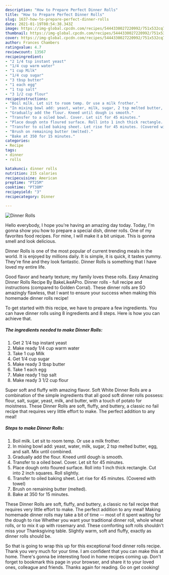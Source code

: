 ```yaml
---
description: "How to Prepare Perfect Dinner Rolls"
title: "How to Prepare Perfect Dinner Rolls"
slug: 1637-how-to-prepare-perfect-dinner-rolls
date: 2021-01-19T08:54:38.343Z
image: https://img-global.cpcdn.com/recipes/5444330027220992/751x532cq70/dinner-rolls-recipe-main-photo.jpg
thumbnail: https://img-global.cpcdn.com/recipes/5444330027220992/751x532cq70/dinner-rolls-recipe-main-photo.jpg
cover: https://img-global.cpcdn.com/recipes/5444330027220992/751x532cq70/dinner-rolls-recipe-main-photo.jpg
author: Frances Chambers
ratingvalue: 4.7
reviewcount: 13567
recipeingredient:
- "2 1/4 tsp instant yeast"
- "1/4 cup warm water"
- "1 cup Milk"
- "1/4 cup sugar"
- "3 tbsp butter"
- "1 each egg"
- "1 tsp salt"
- "3 1/2 cup flour"
recipeinstructions:
- "Boil milk. Let sit to room temp. Or use a milk frother."
- "In mixing bowl add: yeast, water, milk, sugar, 2 tsp melted butter, egg, and salt. Mix until combined."
- "Gradually add the flour. Kneed until dough is smooth."
- "Transfer to a oiled bowl. Cover. Let sit for 45 minutes."
- "Place dough onto floured surface. Roll into 1 inch thick rectangle. Cut into 2 inch squares. Roll slightly."
- "Transfer to oiled baking sheet. Let rise for 45 minutes. (Covered with towel)"
- "Brush on remaining butter (melted)."
- "Bake at 350 for 15 minutes."
categories:
- Recipe
tags:
- dinner
- rolls

katakunci: dinner rolls 
nutrition: 215 calories
recipecuisine: American
preptime: "PT25M"
cooktime: "PT38M"
recipeyield: "3"
recipecategory: Dinner

---
```



![Dinner Rolls](https://img-global.cpcdn.com/recipes/5444330027220992/751x532cq70/dinner-rolls-recipe-main-photo.jpg)

Hello everybody, I hope you're having an amazing day today. Today, I'm gonna show you how to prepare a special dish, dinner rolls. One of my favorites food recipes. For mine, I will make it a bit unique. This is gonna smell and look delicious.

Dinner Rolls is one of the most popular of current trending meals in the world. It is enjoyed by millions daily. It is simple, it is quick, it tastes yummy. They're fine and they look fantastic. Dinner Rolls is something that I have loved my entire life.

Good flavor and hearty texture; my family loves these rolls. Easy Amazing Dinner Rolls Recipe By BakeLikeAPro. Dinner rolls - full recipe and instructions (compared to Golden Corral). These dinner rolls are SO amazingly flawless, that I want to ensure your success when making this homemade dinner rolls recipe!


To get started with this recipe, we have to prepare a few ingredients. You can have dinner rolls using 8 ingredients and 8 steps. Here is how you can achieve that.

<!--inarticleads1-->

##### The ingredients needed to make Dinner Rolls:

1. Get 2 1/4 tsp instant yeast
1. Make ready 1/4 cup warm water
1. Take 1 cup Milk
1. Get 1/4 cup sugar
1. Make ready 3 tbsp butter
1. Take 1 each egg
1. Make ready 1 tsp salt
1. Make ready 3 1/2 cup flour


Super soft and fluffy with amazing flavor. Soft White Dinner Rolls are a combination of the simple ingredients that all good soft dinner rolls possess: flour, salt, sugar, yeast, milk, and butter, with a touch of potato for moistness. These Dinner Rolls are soft, fluffy, and buttery, a classic no fail recipe that requires very little effort to make. The perfect addition to any meal! 

<!--inarticleads2-->

##### Steps to make Dinner Rolls:

1. Boil milk. Let sit to room temp. Or use a milk frother.
1. In mixing bowl add: yeast, water, milk, sugar, 2 tsp melted butter, egg, and salt. Mix until combined.
1. Gradually add the flour. Kneed until dough is smooth.
1. Transfer to a oiled bowl. Cover. Let sit for 45 minutes.
1. Place dough onto floured surface. Roll into 1 inch thick rectangle. Cut into 2 inch squares. Roll slightly.
1. Transfer to oiled baking sheet. Let rise for 45 minutes. (Covered with towel)
1. Brush on remaining butter (melted).
1. Bake at 350 for 15 minutes.


These Dinner Rolls are soft, fluffy, and buttery, a classic no fail recipe that requires very little effort to make. The perfect addition to any meal! Making homemade dinner rolls may take a bit of time -- most of it spent waiting for the dough to rise Whether you want your traditional dinner roll, whole wheat rolls, or to mix it up with rosemary and. These comforting soft rolls shouldn&#39;t miss your Thanksgiving table. Slightly warm, soft and fluffy, exactly as dinner rolls should be. 

So that is going to wrap this up for this exceptional food dinner rolls recipe. Thank you very much for your time. I am confident that you can make this at home. There's gonna be interesting food in home recipes coming up. Don't forget to bookmark this page in your browser, and share it to your loved ones, colleague and friends. Thanks again for reading. Go on get cooking!
